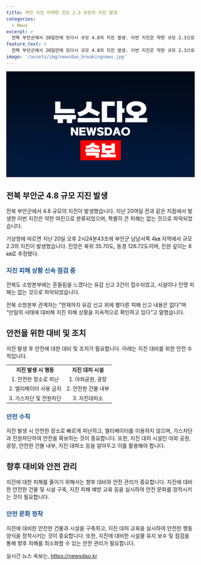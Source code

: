 ```yaml
---
title: 부안 지진 미약한 진도 2.3 규모의 지진 발생
categories:
  - News
excerpt: >
  전북 부안군에서 20일만에 또다시 규모 4.8의 지진 발생. 이번 지진은 약한 규모 2.3으로 피해는 없는 것으로 파악됐다. 기상청은 이를 지난달 발생한 지진의 여진으로 보고 있다. 지진 이후 피해 신고는 없으며, 소방본부는 계속해서 상황을 확인하고 있다.
feature_text: >
  전북 부안군에서 20일만에 또다시 규모 4.8의 지진 발생. 이번 지진은 약한 규모 2.3으로 피해는 없는 것으로 파악됐다. 기상청은 이를 지난달 발생한 지진의 여진으로 보고 있다. 지진 이후 피해 신고는 없으며, 소방본부는 계속해서 상황을 확인하고 있다.
image: '/assets/img/newsdao_breakingnews.jpg'
---
```


<p><img src="/assets/img/newsdao_breakingnews.jpg" alt="cryptoinkorea 속보" /></p>

<h2 data-ke-size="size26">전북 부안군 4.8 규모 지진 발생</h2>

<p>전북 부안군에서 4.8 규모의 지진이 발생했습니다. 지난 20여일 전과 같은 지점에서 발생한 이번 지진은 약한 여진으로 분류되었으며, 특별히 큰 피해는 없는 것으로 파악되었습니다.</p>

<p data-ke-size="size16">기상청에 따르면 지난 20일 오후 2시24분43초에 부안군 남남서쪽 4㎞ 지역에서 규모 2.3의 지진이 발생했습니다. 진앙은 북위 35.70도, 동경 126.72도이며, 진원 깊이는 8㎞로 추정됐다.</p>

<h3><b><span style="color: #1a5490;">지진 피해 상황 신속 점검 중</span></b></h3>

<p>전북도 소방본부에는 흔들림을 느꼈다는 유감 신고 3건이 접수되었고, 시설이나 인명 피해는 없는 것으로 파악되었습니다. </p>

<p data-ke-size="size16">전북 소방본부 관계자는 “현재까지 유감 신고 외에 별다른 피해 신고 내용은 없다"며 “만일의 사태에 대비해 지진 피해 상황을 지속적으로 확인하고 있다”고 말했습니다.</p>

<h2 data-ke-size="size26">안전을 위한 대비 및 조치</h2>

<p>지진 발생 후 안전에 대한 대비 및 조치가 필요합니다. 아래는 지진 대비를 위한 안전 수칙입니다.</p>

<table>
<tbody>
<tr>
<td style="text-align: center; height: 17px;"><b>지진 발생 시 행동</b></td>
<td style="text-align: center; height: 17px;"><b>지진 대피 시설</b></td>
</tr>
<tr>
<td style="text-align: center;">1. 안전한 장소로 피난</td>
<td style="text-align: center;">1. 야외공원, 광장</td>
</tr>
<tr>
<td style="text-align: center;">2. 엘리베이터 사용 금지</td>
<td style="text-align: center;">2. 안전한 건물 내부</td>
</tr>
<tr>
<td style="text-align: center;">3. 가스차단 및 전원차단</td>
<td style="text-align: center;">3. 지진대피소</td>
</tr>
</tbody>
</table>

<h3><b><span style="color: #1a5490;">안전 수칙</span></b></h3>

<p>지진 발생 시 안전한 장소로 빠르게 피난하고, 엘리베이터를 이용하지 않으며, 가스차단과 전원차단하여 안전을 확보하는 것이 중요합니다. 또한, 지진 대피 시설인 야외 공원, 광장, 안전한 건물 내부, 지진 대피소 등을 알아두고 이를 활용해야 합니다.</p>

<h2 data-ke-size="size26">향후 대비와 안전 관리</h2>

<p>지진에 대한 피해를 줄이기 위해서는 향후 대비와 안전 관리가 중요합니다. 지진에 대비한 안전한 건물 및 시설 구축, 지진 피해 예방 교육 등을 실시하여 안전 문화를 정착시키는 것이 필요합니다.</p>

<h3><b><span style="color: #1a5490;">안전 문화 정착</span></b></h3>

<p>지진에 대비한 안전한 건물과 시설을 구축하고, 지진 대피 교육을 실시하여 안전한 행동 양식을 정착시키는 것이 중요합니다. 또한, 지진에 대비한 시설물 유지 보수 및 점검을 통해 향후 피해를 최소화할 수 있는 안전 관리가 필요합니다.</p>
실시간 뉴스 속보는, <a href="https://newsdao.kr" rel="dofollow">https://newsdao.kr</a>


